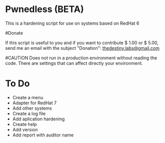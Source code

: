 # Pwnedless (BETA)

This is a hardening script for use on systems based on RedHat 6

#Donate

If this script is useful to you and if you want to contribute $ 1.00 or $ 5.00, send me an email with the subject "Donation": thedestiny.labs@gmail.com

#CAUTION
Does not run in a production environment without reading the code.
There are settings that can affect directly your environment.
# To Do
- Create a menu
- Adapter for RedHat 7
- Add other systems
- Create a log file
- Add aplication hardening
- Create help
- Add version
- Add report with auditor name
